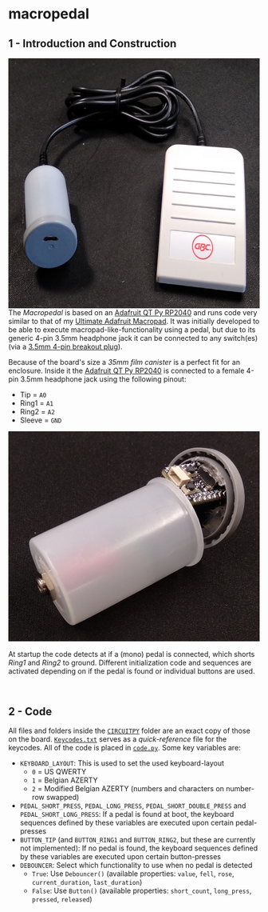 # macropedal

## 1 - Introduction and Construction

<img align="Left" src="img/pedal.png" height="500" alt="Macropedal">

The *Macropedal* is based on an [Adafruit QT Py RP2040](https://www.adafruit.com/product/4900) and runs code very similar to that of my [Ultimate Adafruit Macropad](https://github.com/Fescron/Ultimate_Adafruit_MacroPad). It was initially developed to be able to execute macropad-like-functionality using a pedal, but due to its generic 4-pin 3.5mm headphone jack it can be connected to any switch(es) (via a [3.5mm 4-pin breakout plug](https://www.adafruit.com/product/2914)).

Because of the board's size a *35mm film canister* is a perfect fit for an enclosure. Inside it the [Adafruit QT Py RP2040](https://www.adafruit.com/product/4900) is connected to a female 4-pin 3.5mm headphone jack using the following pinout:

- Tip = `A0`
- Ring1 = `A1`
- Ring2 = `A2`
- Sleeve = `GND`

<img src="img/casing.png" alt="35mm film canister as a casing">

At startup the code detects at if a (mono) pedal is connected, which shorts *Ring1* and *Ring2* to ground. Different initialization code and sequences are activated depending on if the pedal is found or individual buttons are used.

<br/>

## 2 - Code

All files and folders inside the [`CIRCUITPY`](CIRCUITPY/) folder are an exact copy of those on the board. [`Keycodes.txt`](CIRCUITPY/Keycodes.txt) serves as a *quick-reference* file for the keycodes. All of the code is placed in [`code.py`](CIRCUITPY/code.py). Some key variables are:

- `KEYBOARD_LAYOUT`: This is used to set the used keyboard-layout
  - `0` = US QWERTY
  - `1` = Belgian AZERTY
  - `2` = Modified Belgian AZERTY (numbers and characters on number-row swapped)
- `PEDAL_SHORT_PRESS`, `PEDAL_LONG_PRESS`, `PEDAL_SHORT_DOUBLE_PRESS` and `PEDAL_SHORT_LONG_PRESS`: If a pedal is found at boot, the keyboard sequences defined by these variables are executed upon certain pedal-presses
- `BUTTON_TIP` (and `BUTTON_RING1` and `BUTTON_RING2`, but these are currently not implemented): If no pedal is found, the keyboard sequences defined by these variables are executed upon certain button-presses
- `DEBOUNCER`: Select which functionality to use when no pedal is detected
  - `True`: Use `Debouncer()` (available properties: `value`, `fell`, `rose`, `current_duration`, `last_duration`)
  - `False`: Use `Button()` (available properties: `short_count`, `long_press`, `pressed`, `released`)
